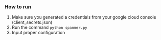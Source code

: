 ### How to run

1. Make sure you generated a credentials from your google cloud console (client_secrets.json)
2. Run the command `python spammer.py`
3. Input proper configuration
